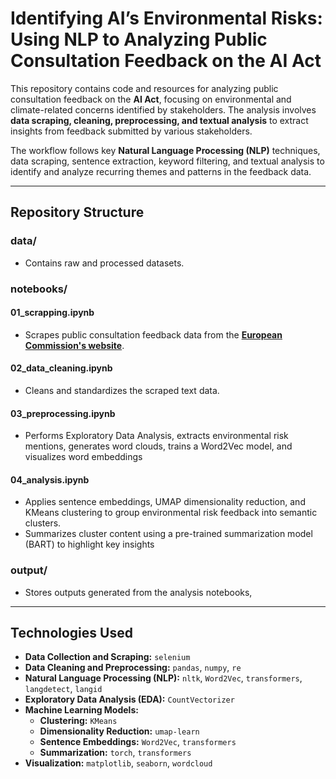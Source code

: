 # Identifying AI’s Environmental Risks: Using NLP to Analyzing Public Consultation Feedback on the AI Act 

This repository contains code and resources for analyzing public consultation feedback on the **AI Act**, focusing on environmental and climate-related concerns identified by stakeholders. The analysis involves **data scraping, cleaning, preprocessing, and textual analysis** to extract insights from feedback submitted by various stakeholders.

The workflow follows key **Natural Language Processing (NLP)** techniques,  data scraping, sentence extraction, keyword filtering, and textual analysis to identify and analyze recurring themes and patterns in the feedback data.

---

## **Repository Structure**

### **data/**  
- Contains raw and processed datasets.

### **notebooks/** 

#### **01_scrapping.ipynb**  
- Scrapes public consultation feedback data from the **[European Commission's website](https://ec.europa.eu/info/law/better-regulation/have-your-say/initiatives/12527-Artificial-intelligence-ethical-and-legal-requirements_e)**.  

#### **02_data_cleaning.ipynb**  
- Cleans and standardizes the scraped text data.  

#### **03_preprocessing.ipynb**  
- Performs Exploratory Data Analysis, extracts environmental risk mentions, generates word clouds, trains a Word2Vec model, and visualizes word embeddings 

#### **04_analysis.ipynb**  
- Applies sentence embeddings, UMAP dimensionality reduction, and KMeans clustering to group environmental risk feedback into semantic clusters.
- Summarizes cluster content using a pre-trained summarization model (BART) to highlight key insights

### **output/**  
- Stores outputs generated from the analysis notebooks,

---

## **Technologies Used**

- **Data Collection and Scraping:** `selenium`  
- **Data Cleaning and Preprocessing:** `pandas`, `numpy`, `re`  
- **Natural Language Processing (NLP):** `nltk`, `Word2Vec`, `transformers`, `langdetect`, `langid`  
- **Exploratory Data Analysis (EDA):** `CountVectorizer`  
- **Machine Learning Models:**  
   - **Clustering:** `KMeans`  
   - **Dimensionality Reduction:** `umap-learn`  
   - **Sentence Embeddings:** `Word2Vec`, `transformers`  
   - **Summarization:** `torch`, `transformers`  
- **Visualization:** `matplotlib`, `seaborn`, `wordcloud` 
